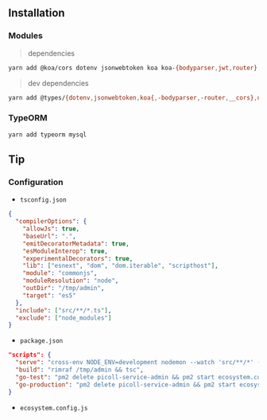 ## Installation

### Modules

> dependencies

```sh
yarn add @koa/cors dotenv jsonwebtoken koa koa-{bodyparser,jwt,router} uuid
```

> dev dependencies

```sh
yarn add @types/{dotenv,jsonwebtoken,koa{,-bodyparser,-router,__cors},uuid} cross-env nodemon rimraf ts-node typescript -D
```

### TypeORM

```sh
yarn add typeorm mysql
```

## Tip

### Configuration

- `tsconfig.json`

```json
{
  "compilerOptions": {
    "allowJs": true,
    "baseUrl": ".",
    "emitDecoratorMetadata": true,
    "esModuleInterop": true,
    "experimentalDecorators": true,
    "lib": ["esnext", "dom", "dom.iterable", "scripthost"],
    "module": "commonjs",
    "moduleResolution": "node",
    "outDir": "/tmp/admin",
    "target": "es5"
  },
  "include": ["src/**/*.ts"],
  "exclude": ["node_modules"]
}
```

- `package.json`

```json
"scripts": {
  "serve": "cross-env NODE_ENV=development nodemon --watch 'src/**/*' -e ts,tsx --exec ts-node ./src",
  "build": "rimraf /tmp/admin && tsc",
  "go-test": "pm2 delete picoll-service-admin && pm2 start ecosystem.config.js --env test --only picoll-service-admin",
  "go-production": "pm2 delete picoll-service-admin && pm2 start ecosystem.config.js --env production --only picoll-service-admin"
}
```

- `ecosystem.config.js`

```js
```
